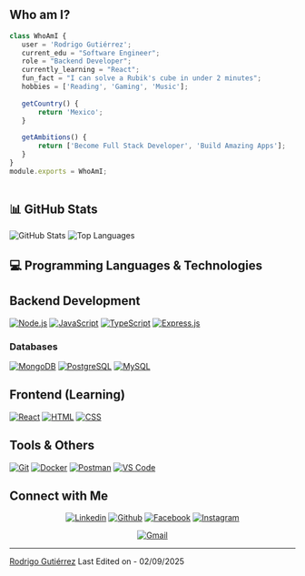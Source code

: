 
## Who am I?

 ```js
 class WhoAmI {
    user = 'Rodrigo Gutiérrez';
    current_edu = "Software Engineer";
    role = "Backend Developer";
    currently_learning = "React";
    fun_fact = "I can solve a Rubik's cube in under 2 minutes";
    hobbies = ['Reading', 'Gaming', 'Music'];
    
    getCountry() {
        return 'Mexico';
    }
    
    getAmbitions() {
        return ['Become Full Stack Developer', 'Build Amazing Apps'];
    }
}
module.exports = WhoAmI;
	
 ```

## 📊 GitHub Stats

<img src="https://github-readme-stats.vercel.app/api?username=Nesli22&show_icons=true&count_private=true&theme=github_dark&hide_border=true" alt="GitHub Stats" /> 
<img src="https://github-readme-stats.vercel.app/api/top-langs/?username=Nesli22&layout=compact&theme=github_dark&hide_border=true&langs_count=8" alt="Top Languages" />

## 💻 Programming Languages & Technologies

## Backend Development
<p>
    <a href="#"><img alt="Node.js" src="https://img.shields.io/badge/Node.js%20-%2343853D.svg?logo=node.js&logoColor=white"></a>
    <a href="#"><img alt="JavaScript" src="https://img.shields.io/badge/JavaScript%20-%23F7DF1E.svg?logo=javascript&logoColor=black"></a>
    <a href="#"><img alt="TypeScript" src="https://img.shields.io/badge/TypeScript%20-%23007ACC.svg?logo=typescript&logoColor=white"></a>
    <a href="#"><img alt="Express.js" src="https://img.shields.io/badge/Express.js%20-%23404d59.svg?logo=express&logoColor=white"></a>
</p>

### Databases
<p>
    <a href="#"><img alt="MongoDB" src="https://img.shields.io/badge/MongoDB%20-%234ea94b.svg?logo=mongodb&logoColor=white"></a>
    <a href="#"><img alt="PostgreSQL" src="https://img.shields.io/badge/PostgreSQL%20-%23316192.svg?logo=postgresql&logoColor=white"></a>
    <a href="#"><img alt="MySQL" src="https://img.shields.io/badge/MySQL%20-%2300f.svg?logo=mysql&logoColor=white"></a>
</p>

## Frontend (Learning)
<p>
    <a href="#"><img alt="React" src="https://img.shields.io/badge/React%20-%2320232a.svg?logo=react&logoColor=%2361DAFB"></a>
    <a href="#"><img alt="HTML" src="https://img.shields.io/badge/HTML%20-%23E34F26.svg?logo=html5&logoColor=white"></a>
    <a href="#"><img alt="CSS" src="https://img.shields.io/badge/CSS%20-%231572B6.svg?logo=css3&logoColor=white"></a>
</p>

## Tools & Others
<p>
    <a href="#"><img alt="Git" src="https://img.shields.io/badge/Git%20-%23F05033.svg?logo=git&logoColor=white"></a>
    <a href="#"><img alt="Docker" src="https://img.shields.io/badge/Docker%20-%230db7ed.svg?logo=docker&logoColor=white"></a>
    <a href="#"><img alt="Postman" src="https://img.shields.io/badge/Postman-FF6C37?logo=postman&logoColor=white"></a>
    <a href="#"><img alt="VS Code" src="https://img.shields.io/badge/VS%20Code-0078d4.svg?logo=visual-studio-code&logoColor=white"></a>
</p>

## Connect with Me


<p align="center">
  <a href="https://linkedin.com/in/rodrigo-g-522b33202"><img alt="Linkedin" title="Rodrigo Gutiérrez Linkedin" src="https://img.shields.io/badge/LinkedIn-0077B5?style=for-the-badge&logo=linkedin&logoColor=white"></a>
  <a href="https://github.com/Nesli22"><img alt="Github" title="Rodrigo Gutiérrez Github" src="https://img.shields.io/badge/GitHub-100000?style=for-the-badge&logo=github&logoColor=white"></a>
  <a href="https://facebook.com/rodrigo.gutierrez.624093"><img alt="Facebook" title="Rodrigo Gutiérrez FB" src="https://img.shields.io/badge/Facebook-1877F2?style=for-the-badge&logo=facebook&logoColor=white"></a>
  <a href="https://instagram.com/rodrigogtza"><img alt="Instagram" title="Rodrigo Gutiérrez Instagram" src="https://img.shields.io/badge/Instagram-E4405F?style=for-the-badge&logo=instagram&logoColor=white"></a>
 </p>
 <p align="center">
  <a href="rdev.gutierrez@gmail.com"><img alt="Gmail" title="Rodrigo Gutiérrez Gmail" src="https://img.shields.io/badge/Gmail-D14836?style=for-the-badge&logo=gmail&logoColor=white"></a>
</p>

------
[Rodrigo Gutiérrez](https://github.com/Nesli22)
Last Edited on - 02/09/2025
